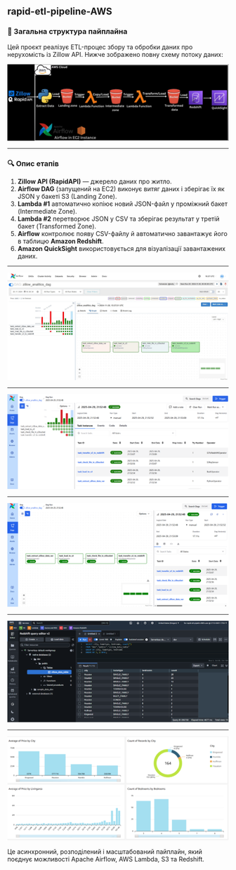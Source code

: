 ## rapid-etl-pipeline-AWS

### 🔄 Загальна структура пайплайна

Цей проєкт реалізує ETL-процес збору та обробки даних про нерухомість із Zillow API. Нижче зображено повну схему потоку даних:

![project.png](assets%2Fproject.png)

---

### 🔍 Опис етапів

1. **Zillow API (RapidAPI)** — джерело даних про житло.
2. **Airflow DAG** (запущений на EC2) виконує витяг даних і зберігає їх як JSON у бакеті S3 (Landing Zone).
3. **Lambda #1** автоматично копіює новий JSON-файл у проміжний бакет (Intermediate Zone).
4. **Lambda #2** перетворює JSON у CSV та зберігає результат у третій бакет (Transformed Zone).
5. **Airflow** контролює появу CSV-файлу й автоматично завантажує його в таблицю **Amazon Redshift**.
6. **Amazon QuickSight** використовується для візуалізації завантажених даних.

---
![Airflow_dag_old.jpg](assets%2FAirflow_dag_old.jpg)

---
![Airflow_dag1.png](assets%2FAirflow_dag1.png)

---
![Airflow_dag2.png](assets%2FAirflow_dag2.png)

---
![redshift_query.png](assets%2Fredshift_query.png)

---
![Zillow_home_sales.png](assets%2FZillow_home_sales.png)

Це асинхронний, розподілений і масштабований пайплайн, який поєднує можливості Apache Airflow, AWS Lambda, S3 та Redshift.